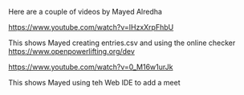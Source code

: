 Here are a couple of videos by Mayed Alredha

https://www.youtube.com/watch?v=IHzxXrpFhbU

This shows Mayed creating entries.csv and using the online checker https://www.openpowerlifting.org/dev

https://www.youtube.com/watch?v=0_M16w1urJk

This shows Mayed using teh Web IDE to add a meet


